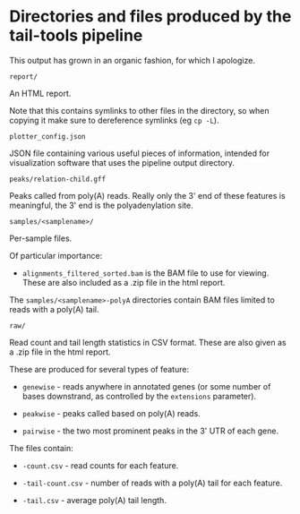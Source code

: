 
Directories and files produced by the tail-tools pipeline
===

This output has grown in an organic fashion, for which I apologize.



`report/`

An HTML report. 

Note that this contains symlinks to other files in the directory, so when copying it make sure to dereference symlinks (eg `cp -L`).

`plotter_config.json`

JSON file containing various useful pieces of information, intended for visualization software that uses the pipeline output directory.



`peaks/relation-child.gff`

Peaks called from poly(A) reads. Really only the 3' end of these features is meaningful, the 3' end is the polyadenylation site.



`samples/<samplename>/`

Per-sample files.

Of particular importance:

* `alignments_filtered_sorted.bam` is the BAM file to use for viewing. These are also included as a .zip file in the html report.

The `samples/<samplename>-polyA` directories contain BAM files limited to reads with a poly(A) tail.



`raw/`

Read count and tail length statistics in CSV format. These are also given as a .zip file in the html report.

These are produced for several types of feature:

* `genewise` - reads anywhere in annotated genes (or some number of bases downstrand, as controlled by the `extensions` parameter).

* `peakwise` - peaks called based on poly(A) reads.

* `pairwise` - the two most prominent peaks in the 3' UTR of each gene.

The files contain:

* `-count.csv` - read counts for each feature.

* `-tail-count.csv` - number of reads with a poly(A) tail for each feature.

* `-tail.csv` - average poly(A) tail length.

